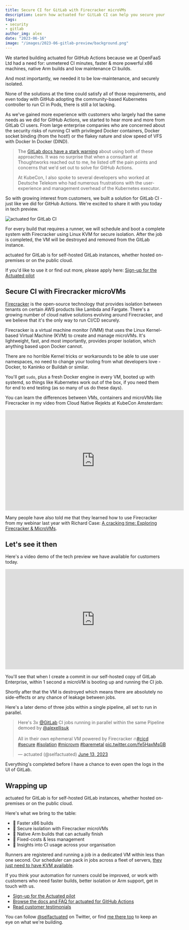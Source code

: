 ```yaml
---
title: Secure CI for GitLab with Firecracker microVMs
description: Learn how actuated for GitLab CI can help you secure your CI/CD pipelines with Firecracker.
tags:
- security
- gitlab
author_img: alex
date: "2023-06-16"
image: "/images/2023-06-gitlab-preview/background.png"
---
```


We started building actuated for GitHub Actions because we at OpenFaaS Ltd had a need for: unmetered CI minutes, faster & more powerful x86 machines, native Arm builds and low maintenance CI builds.

And most importantly, we needed it to be low-maintenance, and securely isolated. 

None of the solutions at the time could satisfy all of those requirements, and even today with GitHub adopting the community-based Kubernetes controller to run CI in Pods, there is still a lot lacking.

As we've gained more experience with customers who largely had the same needs as we did for GitHub Actions, we started to hear more and more from GitLab CI users. From large enterprise companies who are concerned about the security risks of running CI with privileged Docker containers, Docker socket binding (from the host!) or the flakey nature and slow speed of VFS with Docker In Docker (DIND).

> The [GitLab docs have a stark warning](https://docs.gitlab.com/runner/security/) about using both of these approaches. It was no surprise that when a consultant at Thoughtworks reached out to me, he listed off the pain points and concerns that we'd set out to solve for GitHub Actions.
> 
> At KubeCon, I also spoke to several developers who worked at Deutsche Telekom who had numerous frustrations with the user-experience and management overhead of the Kubernetes executor.

So with growing interest from customers, we built a solution for GitLab CI - just like we did for GitHub Actions. We're excited to share it with you today in tech preview.

![actuated for GitLab CI](/images/2023-06-gitlab-preview/conceptual.png)

For every build that requires a runner, we will schedule and boot a complete system with Firecracker using Linux KVM for secure isolation. After the job is completed, the VM will be destroyed and removed from the GitLab instance.

actuated for GitLab is for self-hosted GitLab instances, whether hosted on-premises or on the public cloud.

If you'd like to use it or find out more, please apply here: [Sign-up for the Actuated pilot](https://docs.google.com/forms/d/e/1FAIpQLScA12IGyVFrZtSAp2Oj24OdaSMloqARSwoxx3AZbQbs0wpGww/viewform)

## Secure CI with Firecracker microVMs

[Firecracker](https://github.com/firecracker-microvm/firecracker) is the open-source technology that provides isolation between tenants on certain AWS products like Lambda and Fargate. There's a growing number of cloud native solutions evolving around Firecracker, and we believe that it's the only way to run CI/CD securely.

Firecracker is a virtual machine monitor (VMM) that uses the Linux Kernel-based Virtual Machine (KVM) to create and manage microVMs. It's lightweight, fast, and most importantly, provides proper isolation, which anything based upon Docker cannot.

There are no horrible Kernel tricks or workarounds to be able to use user namespaces, no need to change your tooling from what developers love - Docker, to Kaninko or Buildah or similar.

You'll get `sudo`, plus a fresh Docker engine in every VM, booted up with systemd, so things like Kubernetes work out of the box, if you need them for end to end testing (as so many of us do these days).

You can learn the differences between VMs, containers and microVMs like Firecracker in my video from Cloud Native Rejekts at KubeCon Amsterdam:

<iframe width="560" height="315" src="https://www.youtube.com/embed/pTQ_jVYhAoc" title="YouTube video player" frameborder="0" allow="accelerometer; autoplay; clipboard-write; encrypted-media; gyroscope; picture-in-picture; web-share" allowfullscreen></iframe>

Many people have also told me that they learned how to use Firecracker from my webinar last year with Richard Case: [A cracking time: Exploring Firecracker & MicroVMs](https://www.youtube.com/watch?v=CYCsa5e2vqg).

## Let's see it then

Here's a video demo of the tech preview we have available for customers today.

<iframe width="560" height="315" src="https://www.youtube.com/embed/PybSPduDT6s" title="YouTube video player" frameborder="0" allow="accelerometer; autoplay; clipboard-write; encrypted-media; gyroscope; picture-in-picture; web-share" allowfullscreen></iframe>

You'll see that when I create a commit in our self-hosted copy of GitLab Enterprise, within 1 second a microVM is booting up and running the CI job.

Shortly after that the VM is destroyed which means there are absolutely no side-effects or any chance of leakage between jobs.

Here's a later demo of three jobs within a single pipeline, all set to run in parallel.

<blockquote class="twitter-tweet"><p lang="en" dir="ltr">Here&#39;s 3x <a href="https://twitter.com/gitlab?ref_src=twsrc%5Etfw">@GitLab</a> CI jobs running in parallel within the same Pipeline demoed by <a href="https://twitter.com/alexellisuk?ref_src=twsrc%5Etfw">@alexellisuk</a> <br><br>All in their own ephemeral VM powered by Firecracker 🔥<a href="https://twitter.com/hashtag/cicd?src=hash&amp;ref_src=twsrc%5Etfw">#cicd</a> <a href="https://twitter.com/hashtag/secure?src=hash&amp;ref_src=twsrc%5Etfw">#secure</a> <a href="https://twitter.com/hashtag/isolation?src=hash&amp;ref_src=twsrc%5Etfw">#isolation</a> <a href="https://twitter.com/hashtag/microvm?src=hash&amp;ref_src=twsrc%5Etfw">#microvm</a> <a href="https://twitter.com/hashtag/baremetal?src=hash&amp;ref_src=twsrc%5Etfw">#baremetal</a> <a href="https://t.co/fe5HaxMsGB">pic.twitter.com/fe5HaxMsGB</a></p>&mdash; actuated (@selfactuated) <a href="https://twitter.com/selfactuated/status/1668575246952136704?ref_src=twsrc%5Etfw">June 13, 2023</a></blockquote> <script async src="https://platform.twitter.com/widgets.js" charset="utf-8"></script>

Everything's completed before I have a chance to even open the logs in the UI of GitLab.

## Wrapping up

actuated for GitLab is for self-hosted GitLab instances, whether hosted on-premises or on the public cloud.

Here's what we bring to the table:

* 🚀 Faster x86 builds
* 🚀 Secure isolation with Firecracker microVMs
* 🚀 Native Arm builds that can actually finish
* 🚀 Fixed-costs & less management
* 🚀 Insights into CI usage across your organisation

Runners are registered and running a job in a dedicated VM within less than one second. Our scheduler can pack in jobs across a fleet of servers, [they just need to have KVM available](https://docs.actuated.dev/provision-server/).

If you think your automation for runners could be improved, or work with customers who need faster builds, better isolation or Arm support, get in touch with us.

* [Sign-up for the Actuated pilot](https://docs.google.com/forms/d/e/1FAIpQLScA12IGyVFrZtSAp2Oj24OdaSMloqARSwoxx3AZbQbs0wpGww/viewform)
* [Browse the docs and FAQ for actuated for GitHub Actions](https://docs.actuated.dev/)
* [Read customer testimonials](https://actuated.dev/)

You can follow [@selfactuated](https://twitter.com/selfactuated) on Twitter, or find [me there too](https://twitter.com/alexellisuk) to keep an eye on what we're building.

